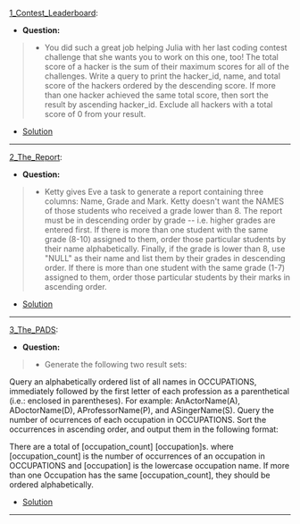 [1_Contest_Leaderboard](https://www.hackerrank.com/challenges/contest-leaderboard/problem): 
* **Question:**
> * You did such a great job helping Julia with her last coding contest challenge that she wants you to work on this one, too!
> The total score of a hacker is the sum of their maximum scores for all of the challenges. Write a query to print the hacker_id, name,
>  and total score of the hackers ordered by the descending score. If more than one hacker achieved the same total score, then sort the result by
>   ascending hacker_id. Exclude all hackers with a total score of 0 from your result.
* [Solution](https://github.com/Jtrahan88/SQL/blob/main/HackerRank/SQL-Intermediate/1_Contest_Leaderboard)
---

[2_The_Report](https://www.hackerrank.com/challenges/the-report/problem): 
* **Question:**
> * Ketty gives Eve a task to generate a report containing three columns: Name, Grade and Mark. Ketty doesn't want the NAMES of those students who received a grade lower than 8. The report must be in descending order by grade -- i.e. higher grades are entered first. If there is more than one student with the same grade (8-10) assigned to them, order those particular students by their name alphabetically. Finally, if the grade is lower than 8, use "NULL" as their name and list them by their grades in descending order. If there is more than one student with the same grade (1-7) assigned to them, order those particular students by their marks in ascending order.
* [Solution](https://github.com/Jtrahan88/SQL/blob/main/HackerRank/SQL-Intermediate/2_The_Report)
---

[3_The_PADS](https://www.hackerrank.com/challenges/the-report/problem): 
* **Question:**
> * Generate the following two result sets:

Query an alphabetically ordered list of all names in OCCUPATIONS, immediately followed by the first letter of each profession as a parenthetical (i.e.: enclosed in parentheses). For example: AnActorName(A), ADoctorName(D), AProfessorName(P), and ASingerName(S).
Query the number of ocurrences of each occupation in OCCUPATIONS. Sort the occurrences in ascending order, and output them in the following format:

There are a total of [occupation_count] [occupation]s.
where [occupation_count] is the number of occurrences of an occupation in OCCUPATIONS and [occupation] is the lowercase occupation name. If more than one Occupation has the same [occupation_count], they should be ordered alphabetically.
* [Solution](https://github.com/Jtrahan88/SQL/blob/main/HackerRank/SQL-Intermediate/3_The_PADS)
---
